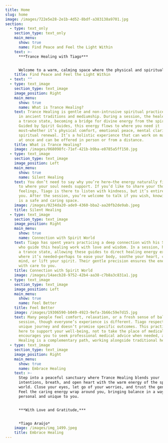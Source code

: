 ```yaml
---
title: Home
slug: home
image: /images/722e5e28-2e1b-4d52-8bdf-a383138a9701.jpg
section:
  - type: text_only
    section_type: text_only
    main_menu:
      show: true
      name: Find Peace and Feel the Light Within
    text: >-
      ***Trance Healing with Tiago***


      Welcome to a warm, calming space where the physical and spiritual world come together to support your healing. In Trance Healing, Tiago becomes a channel for energy that nurtures your body, emotions, mind, and soul. He invites you with an open heart to step into this caring experience.
    title: Find Peace and Feel the Light Within
  - text: ""
  - type: text_image
    section_type: text_image
    image_position: Right
    main_menu:
      show: true
      name: What is Trance Healing?
    text: Trance Healing is gentle and non-intrusive spiritual practice with roots
      in ancient traditions and mediumship. During a session, the healer enters
      a trance state, becoming a bridge for divine energy from the spirit world.
      Guided by Spirit Guides, this energy flows to where you need it
      most—whether it’s physical comfort, emotional peace, mental clarity, or
      spiritual renewal. It’s a holistic experience that can work on many levels
      at once and can be offered in person or from a distance.
    title: What is Trance Healing?
    image: /images/068098fc-71ef-421b-b9ba-e0785a5ff150.jpg
  - type: text_image
    section_type: text_image
    image_position: Left
    main_menu:
      show: true
      name: Silent Healing
    text: You don’t need to say why you’re here—the energy naturally finds its way
      to where your soul needs support. If you’d like to share your thoughts or
      feelings, Tiago is there to listen with kindness, but it’s entirely up to
      you. After the session, you’re welcome to talk if you wish, knowing this
      is a safe and caring space.
    image: /images/0234da20-ade9-4360-bba2-aa20fb2de9ab.jpeg
    title: Silent Healing
  - type: text_image
    section_type: text_image
    image_position: Right
    main_menu:
      show: true
      name: Connection with Spirit World
    text: Tiago has spent years practicing a deep connection with his Spirit Guides,
      who guide this healing work with love and wisdom. In a session, he enters
      a trance state, allowing these guides to direct healing energy exactly
      where it’s needed—perhaps to ease your body, soothe your heart, clear your
      mind, or lift your spirit. Their gentle precision ensures the energy flows
      with care to you.
    title: Connection with Spirit World
    image: /images/14aecb28-9752-42b4-aa38-c7b8a3c831a1.jpg
  - type: text_image
    section_type: text_image
    image_position: Left
    main_menu:
      show: true
      name: Feel Better
    title: Feel Better
    image: /images/19306590-b049-4923-9efa-3b66c59e7d15.jpg
    text: Many people feel comfort, relaxation, or a fresh sense of balance after a
      session, though everyone’s experience is different. Tiago respects your
      unique journey and doesn’t promise specific outcomes. This practice is
      here to support your well-being, not to take the place of medical care. He
      encourages you to seek professional medical advice when needed, as Trance
      Healing is a complementary path, working alongside traditional healthcare.
  - type: text_image
    section_type: text_image
    image_position: Right
    main_menu:
      show: true
      name: Embrace Healing
    text: >-
      Step into a peaceful sanctuary where Trance Healing blends your
      intentions, breath, and open heart with the warm energy of the spirit
      world. Close your eyes, let go of your worries, and trust the gentle flow.
      Feel the caring energy wrap around you, bringing balance in a way that’s
      personal and unique to you.


      ***With Love and Gratitude,***  


      *Tiago Araújo*
    image: /images/img_1499.jpeg
    title: Embrace Healing
---
```

